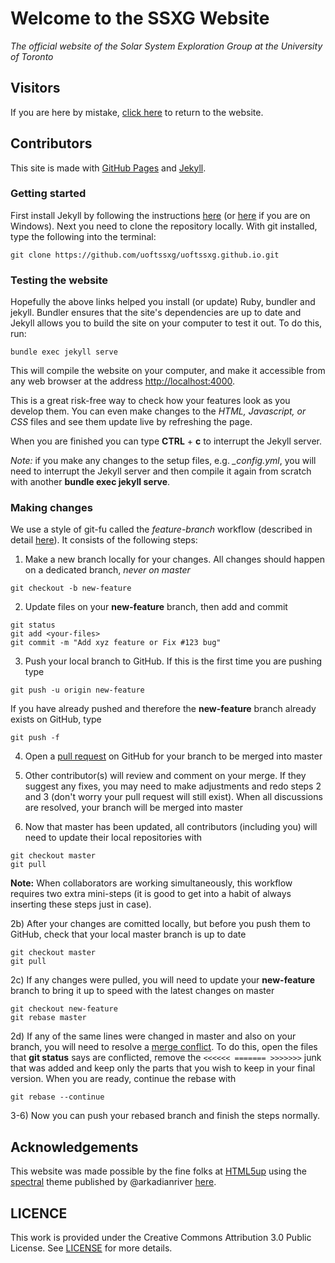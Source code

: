# Welcome to the SSXG Website

*The official website of the Solar System Exploration Group at the University of Toronto*

## Visitors

If you are here by mistake, [click here](https://uoftssxg.github.io/) to return to the website.

## Contributors

This site is made with [GitHub Pages](https://pages.github.com/) and [Jekyll](https://jekyllrb.com/docs/home/).

### Getting started

First install Jekyll by following the instructions [here](https://jekyllrb.com/docs/installation/) (or [here](https://jekyllrb.com/docs/windows/) if you are on Windows). Next you need to clone the repository locally. With git installed, type the following into the terminal:

```
git clone https://github.com/uoftssxg/uoftssxg.github.io.git
```

### Testing the website

Hopefully the above links helped you install (or update) Ruby, bundler and jekyll. Bundler ensures that the site's dependencies are up to date and Jekyll allows you to build the site on your computer to test it out. To do this, run:

```
bundle exec jekyll serve
```

This will compile the website on your computer, and make it accessible from any web browser at the address [http://localhost:4000](http://localhost:4000).

This is a great risk-free way to check how your features look as you develop them. You can even make changes to the *HTML, Javascript, or CSS* files and see them update live by refreshing the page.

When you are finished you can type **CTRL** + **c** to interrupt the Jekyll server.

*Note:* if you make any changes to the setup files, e.g. *_config.yml*, you will need to interrupt the Jekyll server and then compile it again from scratch with another **bundle exec jekyll serve**.

### Making changes

We use a style of git-fu called the *feature-branch* workflow (described in detail [here](https://www.atlassian.com/git/tutorials/comparing-workflows/feature-branch-workflow)). It consists of the following steps:

1) Make a new branch locally for your changes. All changes should happen on a dedicated branch, *never on master*

```
git checkout -b new-feature
```

2) Update files on your **new-feature** branch, then add and commit

```
git status
git add <your-files>
git commit -m "Add xyz feature or Fix #123 bug"
```

3) Push your local branch to GitHub. If this is the first time you are pushing type

```
git push -u origin new-feature
```

If you have already pushed and therefore the **new-feature** branch already exists on GitHub, type

```
git push -f
```

4) Open a [pull request](https://help.github.com/articles/about-pull-requests/) on GitHub for your branch to be merged into master

5) Other contributor(s) will review and comment on your merge. If they suggest any fixes, you may need to make adjustments and redo steps 2 and 3 (don't worry your pull request will still exist). When all discussions are resolved, your branch will be merged into master

6) Now that master has been updated, all contributors (including you) will need to update their local repositories with

```
git checkout master
git pull
```

**Note:** When collaborators are working simultaneously, this workflow requires two extra mini-steps (it is good to get into a habit of always inserting these steps just in case).

2b) After your changes are comitted locally, but before you push them to GitHub, check that your local master branch is up to date

```
git checkout master
git pull
```

2c) If any changes were pulled, you will need to update your **new-feature** branch to bring it up to speed with the latest changes on master

```
git checkout new-feature
git rebase master
```

2d) If any of the same lines were changed in master and also on your branch, you will need to resolve a [merge conflict](https://help.github.com/articles/resolving-a-merge-conflict-using-the-command-line/). To do this, open the files that **git status** says are conflicted, remove the `<<<<<< ======= >>>>>>>` junk that was added and keep only the parts that you wish to keep in your final version. When you are ready, continue the rebase with

```
git rebase --continue
```

3-6) Now you can push your rebased branch and finish the steps normally.

## Acknowledgements

This website was made possible by the fine folks at [HTML5up](https://html5up.net) using the [spectral](https://html5up.net/spectral) theme published by @arkadianriver [here](https://github.com/arkadianriver/spectral).

## LICENCE

This work is provided under the Creative Commons Attribution 3.0 Public License. See [LICENSE](LICENSE.txt) for more details.

